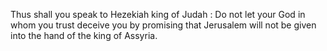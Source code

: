 Thus shall you speak to Hezekiah king of Judah : Do not let your God in whom you trust deceive you by promising that Jerusalem will not be given into the hand of the king of Assyria.
